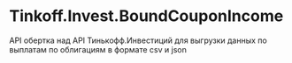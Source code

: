 # Tinkoff.Invest.BoundCouponIncome
 API обертка над API Тинькофф.Инвестиций для выгрузки данных по выплатам по облигациям в формате csv и json
